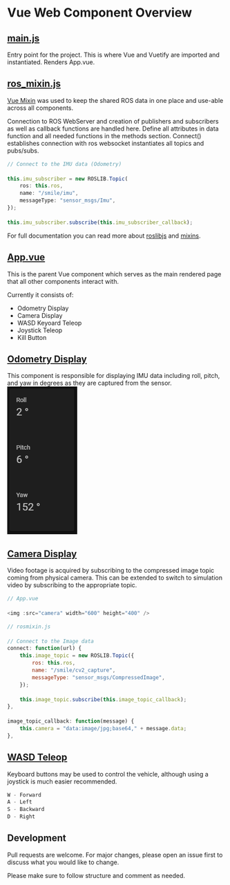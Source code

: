 # Vue Web Component Overview

## [main.js](https://github.com/RamizHanan/smile-mobile/blob/development/smile_mobile_robot_ws/src/smile_mobile_web/src/main.js)

Entry point for the project. This is where Vue and Vuetify are imported and instantiated. Renders App.vue.

## [ros_mixin.js](https://github.com/RamizHanan/smile-mobile/blob/development/smile_mobile_robot_ws/src/smile_mobile_web/src/ros_mixin.js)

[Vue Mixin](https://vuejs.org/v2/guide/mixins.html) was used to keep the shared ROS data in one place and use-able across all components.

Connection to ROS WebServer and creation of publishers and subscribers as well as callback functions are handled here. Define all attributes in data function and all needed functions in the methods section. Connect() establishes connection with ros websocket instantiates all topics and pubs/subs.

```javascript
// Connect to the IMU data (Odometry)
  
this.imu_subscriber = new ROSLIB.Topic(
    ros: this.ros,
    name: "/smile/imu",
    messageType: "sensor_msgs/Imu",
});

this.imu_subscriber.subscribe(this.imu_subscriber_callback);
```
For full documentation you can read more about [roslibjs](http://wiki.ros.org/roslibjs/Tutorials/BasicRosFunctionality) and [mixins](https://vuejs.org/v2/guide/mixins.html).

## [App.vue](https://github.com/RamizHanan/smile-mobile/blob/development/smile_mobile_robot_ws/src/smile_mobile_web/src/App.vue)

This is the parent Vue component which serves as the main rendered page that all other components interact with. 

Currently it consists of:
* Odometry Display
* Camera Display
* WASD Keyoard Teleop
* Joystick Teleop
* Kill Button

## [Odometry Display](https://github.com/RamizHanan/smile-mobile/blob/development/smile_mobile_robot_ws/src/smile_mobile_web/src/components/OdometryDisplay/OdometryDisplay.vue)

This component is responsible for displaying IMU data including roll, pitch, and yaw in degrees as they are captured from the sensor.
![Image of Odometry](https://github.com/RamizHanan/smile-mobile/blob/documentation/smile_mobile_robot_ws/src/smile_mobile_web/src/components/OdometryDisplay/odometry.PNG)
## [Camera Display](https://github.com/RamizHanan/smile-mobile/blob/development/smile_mobile_robot_ws/src/smile_mobile_web/src/App.vue)

Video footage is acquired by subscribing to the compressed image topic coming from physical camera. This can be extended to switch to simulation video by subscribing to the appropriate topic.

```javascript
// App.vue

<img :src="camera" width="600" height="400" />
```
```javascript
// rosmixin.js

// Connect to the Image data 
connect: function(url) {
    this.image_topic = new ROSLIB.Topic({
        ros: this.ros,
        name: "/smile/cv2_capture",
        messageType: "sensor_msgs/CompressedImage",
    });

    this.image_topic.subscribe(this.image_topic_callback);
},
  
image_topic_callback: function(message) {
    this.camera = "data:image/jpg;base64," + message.data;
},
```

## [WASD Teleop](https://github.com/RamizHanan/smile-mobile/blob/development/smile_mobile_robot_ws/src/smile_mobile_web/src/components/WASDTeleop/WASDTeleop.vue)
Keyboard buttons may be used to control the vehicle, although using a joystick is much easier recommended.

```javascript
W - Forward
A - Left
S - Backward
D - Right
```
## Development 
Pull requests are welcome. For major changes, please open an issue first to discuss what you would like to change.

Please make sure to follow structure and comment as needed.
